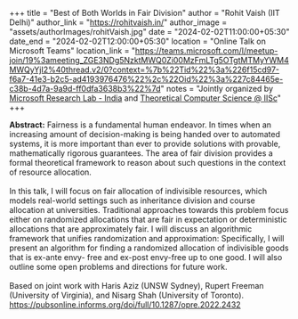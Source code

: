 +++
title = "Best of Both Worlds in Fair Division"
author = "Rohit Vaish (IIT Delhi)"
author_link = "https://rohitvaish.in/"
author_image = "assets/authorImages/rohitVaish.jpg"
date = "2024-02-02T11:00:00+05:30"
date_end = "2024-02-02T12:00:00+05:30"
location = "Online Talk on Microsoft Teams"
location_link = "https://teams.microsoft.com/l/meetup-join/19%3ameeting_ZGE3NDg5NzktMWQ0Zi00MzFmLTg5OTgtMTMyYWM4MWQyYjI2%40thread.v2/0?context=%7b%22Tid%22%3a%226f15cd97-f6a7-41e3-b2c5-ad4193976476%22%2c%22Oid%22%3a%227c84465e-c38b-4d7a-9a9d-ff0dfa3638b3%22%7d"
notes = "Jointly organized by <a href = "https://www.microsoft.com/en-us/research/lab/microsoft-research-india/" target= "_blank">Microsoft Research Lab - India</a> and <a href='https://www.csa.iisc.ac.in/theoretical-computer-science/' target= "_blank">Theoretical Computer Science @ IISc</a>"
+++

<b>Abstract:</b>
Fairness is a fundamental human endeavor. In times when an increasing amount of decision-making is being handed over 
to automated systems, it is more important than ever to provide solutions with provable, mathematically rigorous 
guarantees. The area of fair division provides a formal theoretical framework to reason about such questions in the 
context of resource allocation.
<br><br>
In this talk, I will focus on fair allocation of indivisible resources, which models real-world settings such as 
inheritance division and course allocation at universities. Traditional approaches towards this problem focus either 
on randomized allocations that are fair in expectation or deterministic allocations that are approximately fair. 
I will discuss an algorithmic framework that unifies randomization and approximation: Specifically, I will present 
an algorithm for finding a randomized allocation of indivisible goods that is ex-ante envy- free and ex-post envy-free 
up to one good. I will also outline some open problems and directions for future work.
<br><br>
Based on joint work with Haris Aziz (UNSW Sydney), Rupert Freeman (University of Virginia), and Nisarg Shah (University of Toronto).
https://pubsonline.informs.org/doi/full/10.1287/opre.2022.2432
